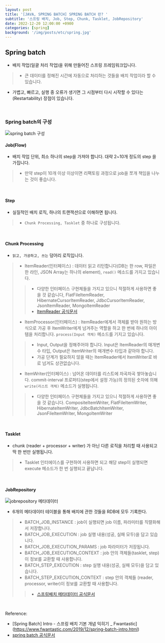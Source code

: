 ```yaml
---
layout: post
title: '[JAVA, SPRING BATCH] SPRING BATCH 란? '
subtitle: '스프링 배치, Job, Step, Chunk, Tasklet, JobRepository'
date: 2022-12-20 12:00:00 +0900
categories: [spring]
background: '/img/posts/etc/spring.jpg'
---
```


## Spring batch

- 배치 작업(일괄 처리 작업)을 위해 만들어진 스프링 프레임워크입니다.
> - 큰 데이터를 정해진 시간에 자동으로 처리하는 것들을 배치 작업이라 할 수 있습니다.
- 가볍고, 빠르고, 실행 중 오류가 생기면 그 시점부터 다시 시작할 수 있다는(Restartability) 장점이 있습니다.

<br>

### Spring batch의 구성

![spring batch 구성](https://user-images.githubusercontent.com/88040158/208605222-2460da08-61e3-4a27-acda-6c516f732971.png)


#### Job(Flow) 
- 배치 작업 단위, 최소 하나의 step을 가져야 합니다. 대략 2~10개 정도의 step 을 가집니다.
> - 만약 step이 10개 이상 이상이면 리팩토링 과정으로 job을 쪼개 책임을 나누는 것이 좋습니다. 

<br>

#### Step 
- 실질적인 배치 로직, 하나의 트랜잭션으로 이해하면 됩니다.
> - `Chunk Processing, Tasklet` 중 하나로 구성됩니다. 

<br>

#### Chunk Processing 

- `읽고, 가공하고, 쓰는` 덩어리 로직입니다.  
> - ItemReader(인터페이스) : 데이터 읽고 리턴합니다(DB는 한 row, 파일은 한 라인, JSON Array는 하나의 element), `read()` 메소드를 가지고 있습니다.
> > - 다양한 인터페이스 구현체들을 가지고 있으니 적절하게 사용하면 좋을 것 같습니다, FlatFileItemReader, HibernateCursorItemReader,  JdbcCursorItemReader, JsonItemReader,  MongoItemReader
> > -  [ItemReader 공식문서](https://docs.spring.io/spring-batch/docs/current/api/org/springframework/batch/item/ItemReader.html)
> - ItemProcessor(인터페이스)  :  ItemReader에게서 객체를 받아 원하는 방식으로 가공 후 ItemWriter에게 넘겨주는 역할을 하고 한 번에 하나의 아이템을 처리합니다. `process(Input 객체)` 메소드를 기지고 있습니다.
> >  - Input, Output을 정해주어야 합니다. Input은 ItemReader의 매개변수 타입, Output은 ItemWriter의 매개변수 타입과 같아야 합니다.
> > - 가공 단계가 필요하지 않을 때는 ItemReader에서 ItemWriter로 바로 넘겨도 상관없습니다. 
> - ItemWriter(인터페이스) :  넘어온 데이터를 리스트에 차곡차곡 쌓아놓습니다. commit-interval 프로퍼티(step에서 설정 가능)의 정의된 숫자에 의해 `write(리스트 객체)` 메소드가 실행됩니다.
> > - 다양한 인터페이스 구현체들을 가지고 있으니 적절하게 사용하면 좋을 것 같습니다. CompositeItemWriter, FlatFileItemWriter, HibernateItemWriter,  JdbcBatchItemWriter, JsonFileItemWriter, MongoItemWriter

<br>

#### Tasklet 
- chunk (reader + processor + writer) 가 아닌 다른 로직을 처리할 때 사용되고 딱 한 번만 실행됩니다. 
> - Tasklet 인터에이스를 구현하여 사용하면 되고 해당 step이 실행되면 execute 메소드가 한 번 실행되고 끝납니다.

<br>

#### JobRepository 

![jobrepository 메타데이터](https://user-images.githubusercontent.com/88040158/208605386-fa9a7dac-2358-4dd6-b1ce-330505b29d61.png)

- 6개의 메타데이터 테이블을 통해 배치에 관한 것들을 RDB에 모두 기록한다.

> - BATCH_JOB_INSTANCE : job이 실행되면 job 이름, 파라미터를 직렬화해서 저장합니다.
> - BATCH_JOB_EXECUTION : job 실행 내용(성공, 실패 모두)을 담고 있습니다.
> - BATCH_JOB_EXECUTION_PARAMS : job 파라미터가 저장됩니다.
> - BATCH_JOB_EXECUTION_CONTEXT : job 안의 객체들(tasklet, step)이 정보를 교환할 때 사용합니다. 
> - BATCH_STEP_EXECUTION : step 실행 내용(성공, 실패 모두)을 담고 있습니다.
> - BATCH_STEP_EXECUTION_CONTEXT : step 안의 객체들 (reader, processor, writer)이 정보를 교환할 때 사용합니다. 
> > - [스프링배치 메타데이터 공식문서](https://docs.spring.io/spring-batch/docs/current/reference/html/schema-appendix.html)

<br>

Reference:

- [Spring Batch] Intro - 스프링 배치 기본 개념 익히기 _ Fwantastic](https://www.fwantastic.com/2019/12/spring-batch-intro.html)
- [spring batch 공식문서](https://docs.spring.io/spring-batch/docs/current/reference/html/domain.html#domainLanguageOfBatch)

